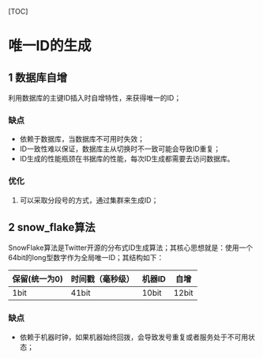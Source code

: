 [TOC]

# 唯一ID的生成



## 1 数据库自增

利用数据库的主键ID插入时自增特性，来获得唯一的ID；

### 缺点

- 依赖于数据库，当数据库不可用时失效；
- ID一致性难以保证，数据库主从切换时不一致可能会导致ID重复；
- ID生成的性能瓶颈在书据库的性能，每次ID生成都需要去访问数据库。

### 优化

1. 可以采取分段号的方式，通过集群来生成ID；



## 2 snow_flake算法

SnowFlake算法是Twitter开源的分布式ID生成算法；其核心思想就是：使用一个64bit的long型数字作为全局唯一ID；其结构如下：

| 保留(统一为0) | 时间戳（毫秒级） | 机器ID | 自增  |
| ------------- | ---------------- | ------ | ----- |
| 1bit          | 41bit            | 10bit  | 12bit |

### 缺点

- 依赖于机器时钟，如果机器始终回拨，会导致发号重复或者服务处于不可用状态；

